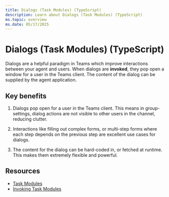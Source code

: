 ```yaml
---
title: Dialogs (Task Modules) (TypeScript)
description: Learn about Dialogs (Task Modules) (TypeScript)
ms.topic: overview
ms.date: 05/17/2025
---
```


# Dialogs (Task Modules) (TypeScript)

Dialogs are a helpful paradigm in Teams which improve interactions between your agent and users. When dialogs are **invoked**, they pop open a window for a user in the Teams client. The content of the dialog can be supplied by the agent application.

## Key benefits

1. Dialogs pop open for a user in the Teams client. This means in group-settings, dialog actions are not visible to other users in the channel, reducing clutter.

2. Interactions like filling out complex forms, or multi-step forms where each step depends on the previous step are excellent use cases for dialogs.

3. The content for the dialog can be hard-coded in, or fetched at runtime. This makes them extremely flexible and powerful.

## Resources

- [Task Modules](https:///microsoftteams/platform/task-modules-and-cards/what-are-task-modules)
- [Invoking Task Modules](https:///microsoftteams/platform/task-modules-and-cards/task-modules/invoking-task-modules)
